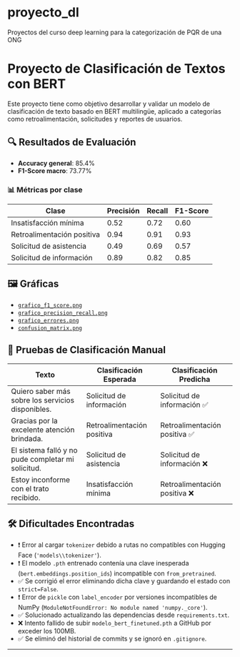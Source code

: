# proyecto_dl
Proyectos del curso deep learning para la categorización de PQR de una ONG
# Proyecto de Clasificación de Textos con BERT

Este proyecto tiene como objetivo desarrollar y validar un modelo de clasificación de texto basado en BERT multilingüe, aplicado a categorías como retroalimentación, solicitudes y reportes de usuarios.

## 🔍 Resultados de Evaluación

- **Accuracy general**: 85.4%
- **F1-Score macro**: 73.77%

### 📊 Métricas por clase

| Clase                     | Precisión | Recall | F1-Score |
|--------------------------|-----------|--------|----------|
| Insatisfacción mínima    | 0.52      | 0.72   | 0.60     |
| Retroalimentación positiva | 0.94     | 0.91   | 0.93     |
| Solicitud de asistencia  | 0.49      | 0.69   | 0.57     |
| Solicitud de información | 0.89      | 0.82   | 0.85     |

## 🖼️ Gráficas

- [`grafico_f1_score.png`](outputs/grafico_f1_score.png)
- [`grafico_precision_recall.png`](outputs/grafico_precision_recall.png)
- [`grafico_errores.png`](outputs/grafico_errores.png)
- [`confusion_matrix.png`](outputs/confusion_matrix.png)

## 🧪 Pruebas de Clasificación Manual

| Texto                                                       | Clasificación Esperada         | Clasificación Predicha           |
|-------------------------------------------------------------|--------------------------------|----------------------------------|
| Quiero saber más sobre los servicios disponibles.           | Solicitud de información       | Solicitud de información ✅       |
| Gracias por la excelente atención brindada.                 | Retroalimentación positiva     | Retroalimentación positiva ✅     |
| El sistema falló y no pude completar mi solicitud.          | Solicitud de asistencia        | Solicitud de información ❌       |
| Estoy inconforme con el trato recibido.                     | Insatisfacción mínima          | Retroalimentación positiva ❌     |

## 🛠️ Dificultades Encontradas

- ❗ Error al cargar `tokenizer` debido a rutas no compatibles con Hugging Face (`'models\\tokenizer'`).
- ❗ El modelo `.pth` entrenado contenía una clave inesperada (`bert.embeddings.position_ids`) incompatible con `from_pretrained`.
- ✅ Se corrigió el error eliminando dicha clave y guardando el estado con `strict=False`.
- ❗ Error de `pickle` con `label_encoder` por versiones incompatibles de NumPy (`ModuleNotFoundError: No module named 'numpy._core'`).
- ✅ Solucionado actualizando las dependencias desde `requirements.txt`.
- ❌ Intento fallido de subir `modelo_bert_finetuned.pth` a GitHub por exceder los 100MB.
- ✅ Se eliminó del historial de commits y se ignoró en `.gitignore`.

---
